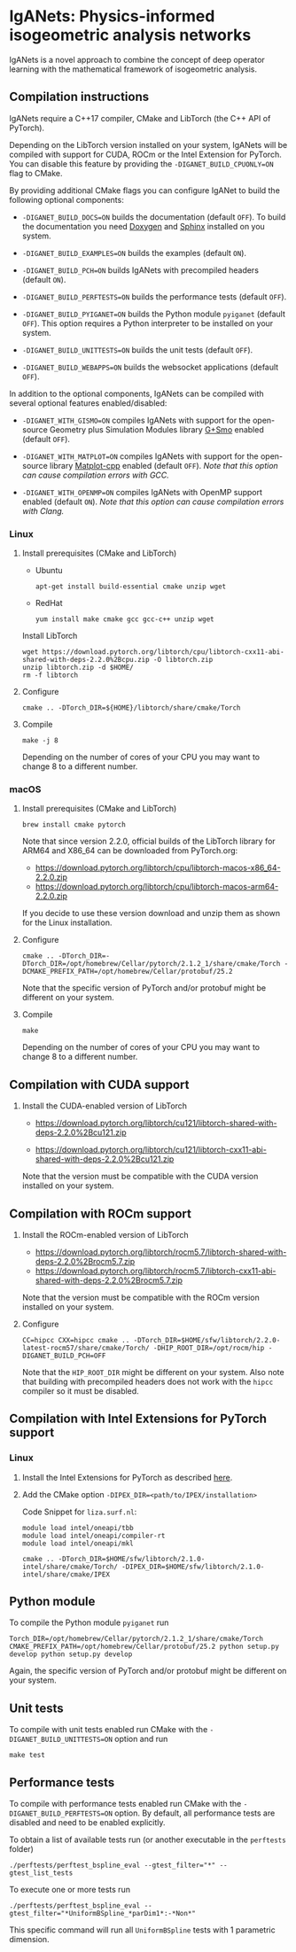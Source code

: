 # IgANets: Physics-informed isogeometric analysis networks

IgANets is a novel approach to combine the concept of deep operator
learning with the mathematical framework of isogeometric analysis.

## Compilation instructions

IgANets require a C++17 compiler, CMake and LibTorch (the C++ API of
PyTorch).

Depending on the LibTorch version installed on your system,
IgANets will be compiled with support for CUDA, ROCm or the Intel
Extension for PyTorch. You can disable this feature by providing the
`-DIGANET_BUILD_CPUONLY=ON` flag to CMake.

By providing additional CMake flags you can configure IgANet to build the following optional components:

- `-DIGANET_BUILD_DOCS=ON` builds the documentation (default `OFF`). To build the documentation you need [Doxygen](https://www.doxygen.nl) and [Sphinx](https://www.sphinx-doc.org/en/master/) installed on you system.

- `-DIGANET_BUILD_EXAMPLES=ON` builds the examples (default `ON`).

- `-DIGANET_BUILD_PCH=ON` builds IgANets with precompiled headers (default `ON`).

- `-DIGANET_BUILD_PERFTESTS=ON` builds the performance tests (default `OFF`).

- `-DIGANET_BUILD_PYIGANET=ON` builds the Python module `pyiganet` (default `OFF`). This option requires a Python interpreter to be installed on your system.

- `-DIGANET_BUILD_UNITTESTS=ON` builds the unit tests (default `OFF`).

- `-DIGANET_BUILD_WEBAPPS=ON` builds the websocket applications (default `OFF`).

In addition to the optional components, IgANets can be compiled with several optional features enabled/disabled:

- `-DIGANET_WITH_GISMO=ON` compiles IgANets with support for the open-source Geometry plus Simulation Modules library [G+Smo](https://github.com/gismo/gismo) enabled (default `OFF`).

- `-DIGANET_WITH_MATPLOT=ON` compiles IgANets with support for the open-source library [Matplot-cpp](https://github.com/lava/matplotlib-cpp) enabled (default `OFF`). _Note that this option can cause compilation errors with GCC._

- `-DIGANET_WITH_OPENMP=ON` compiles IgANets with OpenMP support enabled (default `ON`). _Note that this option can cause compilation errors with Clang._

### Linux

1.  Install prerequisites (CMake and LibTorch)

    - Ubuntu
      ```shell
      apt-get install build-essential cmake unzip wget
      ```

    - RedHat
      ```shell
      yum install make cmake gcc gcc-c++ unzip wget
      ```

    Install LibTorch
    ```shell
    wget https://download.pytorch.org/libtorch/cpu/libtorch-cxx11-abi-shared-with-deps-2.2.0%2Bcpu.zip -O libtorch.zip
    unzip libtorch.zip -d $HOME/
    rm -f libtorch
    ```

2.  Configure
    ```shell
    cmake .. -DTorch_DIR=${HOME}/libtorch/share/cmake/Torch
    ```

3.  Compile
    ```shell
    make -j 8
    ```

    Depending on the number of cores of your CPU you may want to change 8 to a different number.

### macOS

1.  Install prerequisites (CMake and LibTorch)
    ```shell
    brew install cmake pytorch
    ```

    Note that since version 2.2.0, official builds of the LibTorch library for ARM64 and X86_64 can be downloaded from PyTorch.org:

    - https://download.pytorch.org/libtorch/cpu/libtorch-macos-x86_64-2.2.0.zip
    - https://download.pytorch.org/libtorch/cpu/libtorch-macos-arm64-2.2.0.zip

    If you decide to use these version download and unzip them as shown for the Linux installation.

2.  Configure
    ```shell
    cmake .. -DTorch_DIR=-DTorch_DIR=/opt/homebrew/Cellar/pytorch/2.1.2_1/share/cmake/Torch -DCMAKE_PREFIX_PATH=/opt/homebrew/Cellar/protobuf/25.2
    ```

    Note that the specific version of PyTorch and/or protobuf might be different on your system.

3.  Compile
    ```shell
    make
    ```

    Depending on the number of cores of your CPU you may want to change 8 to a different number.

## Compilation with CUDA support

1.  Install the CUDA-enabled version of LibTorch

    - https://download.pytorch.org/libtorch/cu121/libtorch-shared-with-deps-2.2.0%2Bcu121.zip

    - https://download.pytorch.org/libtorch/cu121/libtorch-cxx11-abi-shared-with-deps-2.2.0%2Bcu121.zip

    Note that the version must be compatible with the CUDA version installed on your system.

## Compilation with ROCm support

1.  Install the ROCm-enabled version of LibTorch

    - https://download.pytorch.org/libtorch/rocm5.7/libtorch-shared-with-deps-2.2.0%2Brocm5.7.zip
    - https://download.pytorch.org/libtorch/rocm5.7/libtorch-cxx11-abi-shared-with-deps-2.2.0%2Brocm5.7.zip

    Note that the version must be compatible with the ROCm version installed on your system.

2.  Configure
    ```shell
    CC=hipcc CXX=hipcc cmake .. -DTorch_DIR=$HOME/sfw/libtorch/2.2.0-latest-rocm57/share/cmake/Torch/ -DHIP_ROOT_DIR=/opt/rocm/hip -DIGANET_BUILD_PCH=OFF
    ```

    Note that the `HIP_ROOT_DIR` might be different on your system. Also note that building with precompiled headers does not work with the `hipcc` compiler so it must be disabled.

## Compilation with Intel Extensions for PyTorch support

### Linux

1.  Install the Intel Extensions for PyTorch as described [here](https://github.com/intel/intel-extension-for-pytorch?tab=readme-ov-file).

2.  Add the CMake option `-DIPEX_DIR=<path/to/IPEX/installation>`

    Code Snippet for `liza.surf.nl`:
    ```shell
    module load intel/oneapi/tbb
    module load intel/oneapi/compiler-rt
    module load intel/oneapi/mkl

    cmake .. -DTorch_DIR=$HOME/sfw/libtorch/2.1.0-intel/share/cmake/Torch/ -DIPEX_DIR=$HOME/sfw/libtorch/2.1.0-intel/share/cmake/IPEX
    ```

## Python module

To compile the Python module `pyiganet` run
```shell
Torch_DIR=/opt/homebrew/Cellar/pytorch/2.1.2_1/share/cmake/Torch CMAKE_PREFIX_PATH=/opt/homebrew/Cellar/protobuf/25.2 python setup.py develop python setup.py develop
```

Again, the specific version of PyTorch and/or protobuf might be different on your system.

## Unit tests

To compile with unit tests enabled run CMake with the `-DIGANET_BUILD_UNITTESTS=ON` option and run
```shell
make test
```

## Performance tests

To compile with performance tests enabled run CMake with the `-DIGANET_BUILD_PERFTESTS=ON` option. By default, all performance tests are disabled and need to be enabled explicitly.

To obtain a list of available tests run (or another executable in the `perftests` folder)
```shell
./perftests/perftest_bspline_eval --gtest_filter="*" --gtest_list_tests
```

To execute one or more tests run
```shell
./perftests/perftest_bspline_eval --gtest_filter="*UniformBSpline_*parDim1*:-*Non*"
```

This specific command will run all `UniformBSpline` tests with 1 parametric dimension.
